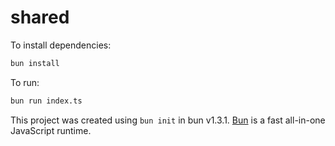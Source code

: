 # shared

To install dependencies:

```bash
bun install
```

To run:

```bash
bun run index.ts
```

This project was created using `bun init` in bun v1.3.1. [Bun](https://bun.com) is a fast all-in-one JavaScript runtime.
